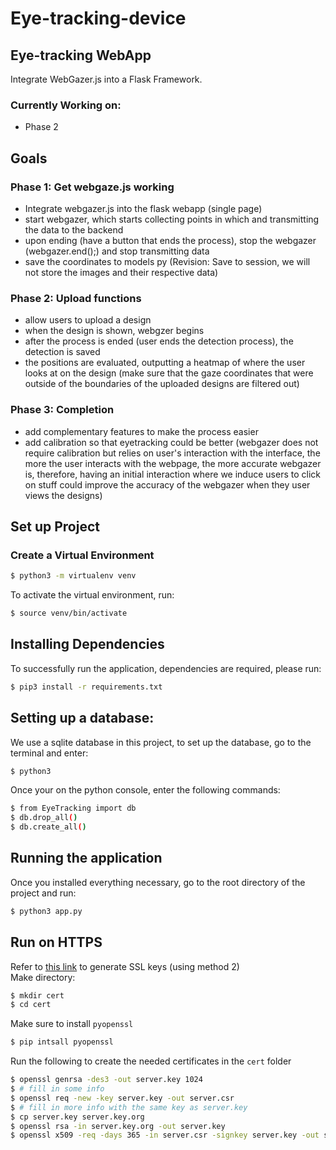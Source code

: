 # Eye-tracking-device
## Eye-tracking WebApp
Integrate WebGazer.js into a Flask Framework.

### Currently Working on:
* Phase 2


## Goals
### Phase 1: Get webgaze.js working
* Integrate webgazer.js into the flask webapp (single page)
* start webgazer, which starts collecting points in which and transmitting the data to the backend
* upon ending (have a button that ends the process), stop the webgazer (webgazer.end();) and stop transmitting data
* save the coordinates to models py (Revision: Save to session, we will not store the images and their respective data)

### Phase 2: Upload functions
* allow users to upload a design
* when the design is shown, webgzer begins 
* after the process is ended (user ends the detection process), the detection is saved
* the positions are evaluated, outputting a heatmap of where the user looks at on the design (make sure that the gaze coordinates that were outside of the boundaries of the uploaded designs are filtered out)

### Phase 3: Completion
* add complementary features to make the process easier
* add calibration so that eyetracking could be better (webgazer does not require calibration but relies on user's interaction with the interface, the more the user interacts with the webpage, the more accurate webgazer is, therefore, having an initial interaction where we induce users to click on stuff could improve the accuracy of the webgazer when they user views the designs)

## Set up Project
### Create a Virtual Environment

```bash
$ python3 -m virtualenv venv
```
To activate the virtual environment, run:

```bash
$ source venv/bin/activate
```

## Installing Dependencies
To successfully run the application, dependencies are required, please run:

```bash
$ pip3 install -r requirements.txt 
```

## Setting up a database:
We use a sqlite database in this project, to set up the database, go to the terminal and enter:

```bash
$ python3
```

Once your on the python console, enter the following commands:

```bash
$ from EyeTracking import db
$ db.drop_all()
$ db.create_all()
```

## Running the application
Once you installed everything necessary, go to the root directory of the project and run:

```bash
$ python3 app.py
```

## Run on HTTPS
Refer to [this link](https://kracekumar.com/post/54437887454/ssl-for-flask-local-development/) to generate SSL keys (using method 2)<br>
Make directory:
```bash
$ mkdir cert 
$ cd cert 
```
Make sure to install ```pyopenssl```
```bash
$ pip intsall pyopenssl
```
Run the following to create the needed certificates in the ```cert``` folder
```bash
$ openssl genrsa -des3 -out server.key 1024
$ # fill in some info
$ openssl req -new -key server.key -out server.csr
$ # fill in more info with the same key as server.key
$ cp server.key server.key.org 
$ openssl rsa -in server.key.org -out server.key
$ openssl x509 -req -days 365 -in server.csr -signkey server.key -out server.crt
```

